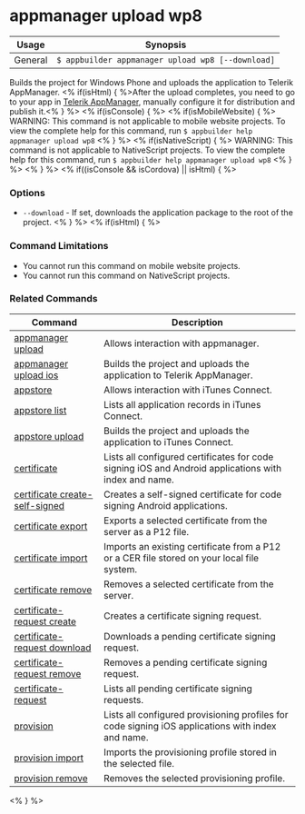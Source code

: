 appmanager upload wp8
==========

Usage | Synopsis
------|-------
General | `$ appbuilder appmanager upload wp8 [--download]`   

Builds the project for Windows Phone and uploads the application to Telerik AppManager. <% if(isHtml) { %>After the upload completes, you need to go to your app in [Telerik AppManager](https://platform.telerik.com/appmanager), manually configure it for distribution and publish it.<% } %> 
<% if(isConsole) { %>
<% if(isMobileWebsite) { %>
WARNING: This command is not applicable to mobile website projects. To view the complete help for this command, run `$ appbuilder help appmanager upload wp8`
<% } %> 
<% if(isNativeScript) { %>
WARNING: This command is not applicable to NativeScript projects. To view the complete help for this command, run `$ appbuilder help appmanager upload wp8`
<% } %> 
<% } %>
<% if((isConsole && isCordova) || isHtml) { %>
### Options
* `--download` - If set, downloads the application package to the root of the project.
<% } %>
<% if(isHtml) { %> 
### Command Limitations

* You cannot run this command on mobile website projects.
* You cannot run this command on NativeScript projects.

### Related Commands

Command | Description
----------|----------
[appmanager upload](appmanager.html) | Allows interaction with appmanager.
[appmanager upload ios](appmanager-upload-ios.html) | Builds the project and uploads the application to Telerik AppManager.
[appstore](appstore.html) | Allows interaction with iTunes Connect.
[appstore list](appstore-list.html) | Lists all application records in iTunes Connect.
[appstore upload](appstore-upload.html) | Builds the project and uploads the application to iTunes Connect.
[certificate](certificate.html) | Lists all configured certificates for code signing iOS and Android applications with index and name.
[certificate create-self-signed](certificate-create-self-signed.html) | Creates a self-signed certificate for code signing Android applications.
[certificate export](certificate-export.html) | Exports a selected certificate from the server as a P12 file.
[certificate import](certificate-import.html) | Imports an existing certificate from a P12 or a CER file stored on your local file system.
[certificate remove](certificate-remove.html) | Removes a selected certificate from the server.
[certificate-request create](certificate-request-create.html) | Creates a certificate signing request.
[certificate-request download](certificate-request-download.html) | Downloads a pending certificate signing request.
[certificate-request remove](certificate-request-remove.html) | Removes a pending certificate signing request.
[certificate-request](certificate-request.html) | Lists all pending certificate signing requests.
[provision](provision.html) | Lists all configured provisioning profiles for code signing iOS applications with index and name.
[provision import](provision-import.html) | Imports the provisioning profile stored in the selected file.
[provision remove](provision-remove.html) | Removes the selected provisioning profile.
<% } %>